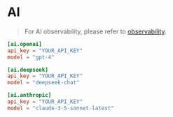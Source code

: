 # AI

> For AI observability, please refer to [observability](./observability.md).

```toml
[ai.openai]
api_key = "YOUR_API_KEY"
model = "gpt-4"

[ai.deepseek]
api_key = "YOUR_API_KEY"
model = "deepseek-chat"

[ai.anthropic]
api_key = "YOUR_API_KEY"
model = "claude-3-5-sonnet-latest"
```